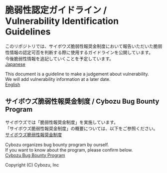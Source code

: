 脆弱性認定ガイドライン / Vulnerability Identification Guidelines
===

このリポジトリでは、サイボウズ脆弱性報奨金制度において報告いただいた脆弱性情報の認定可否を判断する際に使用するガイドラインを公開しています。  
今後脆弱性情報を追記していくことを予定しています。  
[Japanese](jp/scope/)  

This document is a guideline to make a judgement about vulnerability.  
We will add vulnerability information at a later date.  
[English](en/scope)  

## サイボウズ脆弱性報奨金制度 / Cybozu Bug Bounty Program
サイボウズでは「脆弱性報奨金制度」を実施しています。  
「サイボウズ脆弱性報奨金制度」の概要については、以下をご参照ください。  
[サイボウズ脆弱性報奨金制度](http://cybozu.co.jp/company/security/bug-bounty/)  

Cybozu organizes bug bounty program by ourself.  
If you want to know about the program, please confirm below.  
[Cybozu Bug Bounty Program](https://cybozu.co.jp/products/bug-bounty/en/)  

Copyright (C) Cybozu, Inc
